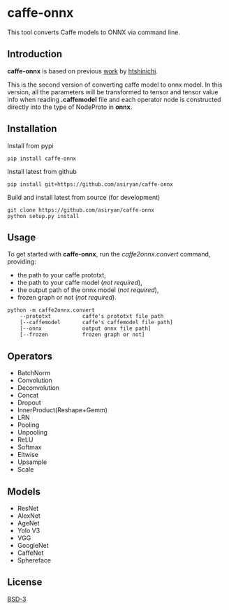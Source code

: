 # caffe-onnx
This tool converts Caffe models to ONNX via command line.

## Introduction
**caffe-onnx** is based on previous [work](https://github.com/htshinichi/caffe-onnx) by [htshinichi](https://github.com/htshinichi).  
  
This is the second version of converting caffe model to onnx model. In this version, all the parameters will be transformed to tensor and tensor value info when reading **.caffemodel** file and each operator node is constructed directly into the type of NodeProto in **onnx**.

## Installation
Install from pypi  
```
pip install caffe-onnx
```

Install latest from github  
```
pip install git+https://github.com/asiryan/caffe-onnx
```

Build and install latest from source (for development)  
```
git clone https://github.com/asiryan/caffe-onnx
python setup.py install
``` 

## Usage
To get started with **caffe-onnx**, run the *caffe2onnx.convert* command, providing:
* the path to your caffe prototxt,
* the path to your caffe model (*not required*),
* the output path of the onnx model (*not required*),
* frozen graph or not (*not required*).

```
python -m caffe2onnx.convert
    --prototxt          caffe's prototxt file path
    [--caffemodel       caffe's caffemodel file path]
    [--onnx             output onnx file path]
    [--frozen           frozen graph or not]
```

## Operators
* BatchNorm
* Convolution
* Deconvolution
* Concat
* Dropout
* InnerProduct(Reshape+Gemm)
* LRN
* Pooling
* Unpooling
* ReLU
* Softmax
* Eltwise
* Upsample
* Scale

## Models
* ResNet
* AlexNet
* AgeNet
* Yolo V3
* VGG
* GoogleNet
* CaffeNet
* Sphereface

## License
[BSD-3](LICENSE)
